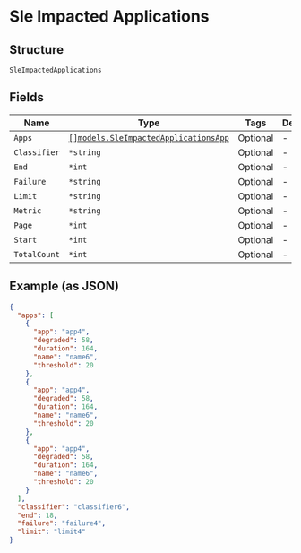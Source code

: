 
# Sle Impacted Applications

## Structure

`SleImpactedApplications`

## Fields

| Name | Type | Tags | Description |
|  --- | --- | --- | --- |
| `Apps` | [`[]models.SleImpactedApplicationsApp`](../../doc/models/sle-impacted-applications-app.md) | Optional | - |
| `Classifier` | `*string` | Optional | - |
| `End` | `*int` | Optional | - |
| `Failure` | `*string` | Optional | - |
| `Limit` | `*string` | Optional | - |
| `Metric` | `*string` | Optional | - |
| `Page` | `*int` | Optional | - |
| `Start` | `*int` | Optional | - |
| `TotalCount` | `*int` | Optional | - |

## Example (as JSON)

```json
{
  "apps": [
    {
      "app": "app4",
      "degraded": 58,
      "duration": 164,
      "name": "name6",
      "threshold": 20
    },
    {
      "app": "app4",
      "degraded": 58,
      "duration": 164,
      "name": "name6",
      "threshold": 20
    },
    {
      "app": "app4",
      "degraded": 58,
      "duration": 164,
      "name": "name6",
      "threshold": 20
    }
  ],
  "classifier": "classifier6",
  "end": 18,
  "failure": "failure4",
  "limit": "limit4"
}
```

